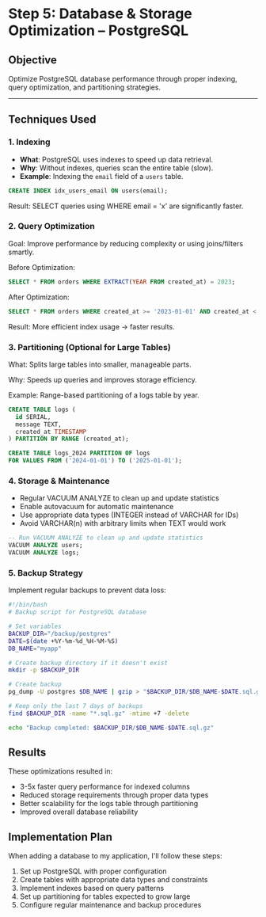 # Step 5: Database & Storage Optimization – PostgreSQL

## Objective
Optimize PostgreSQL database performance through proper indexing, query optimization, and partitioning strategies.

---

## Techniques Used

### 1. Indexing
- **What**: PostgreSQL uses indexes to speed up data retrieval.
- **Why**: Without indexes, queries scan the entire table (slow).
- **Example**: Indexing the `email` field of a `users` table.

```sql
CREATE INDEX idx_users_email ON users(email);
```

Result: SELECT queries using WHERE email = 'x' are significantly faster.

### 2. Query Optimization
Goal: Improve performance by reducing complexity or using joins/filters smartly.

Before Optimization:
```sql
SELECT * FROM orders WHERE EXTRACT(YEAR FROM created_at) = 2023;
```

After Optimization:
```sql
SELECT * FROM orders WHERE created_at >= '2023-01-01' AND created_at < '2024-01-01';
```

Result: More efficient index usage → faster results.

### 3. Partitioning (Optional for Large Tables)
What: Splits large tables into smaller, manageable parts.

Why: Speeds up queries and improves storage efficiency.

Example: Range-based partitioning of a logs table by year.

```sql
CREATE TABLE logs (
  id SERIAL,
  message TEXT,
  created_at TIMESTAMP
) PARTITION BY RANGE (created_at);

CREATE TABLE logs_2024 PARTITION OF logs
FOR VALUES FROM ('2024-01-01') TO ('2025-01-01');
```

### 4. Storage & Maintenance
- Regular VACUUM ANALYZE to clean up and update statistics
- Enable autovacuum for automatic maintenance
- Use appropriate data types (INTEGER instead of VARCHAR for IDs)
- Avoid VARCHAR(n) with arbitrary limits when TEXT would work

```sql
-- Run VACUUM ANALYZE to clean up and update statistics
VACUUM ANALYZE users;
VACUUM ANALYZE logs;
```

### 5. Backup Strategy
Implement regular backups to prevent data loss:

```bash
#!/bin/bash
# Backup script for PostgreSQL database

# Set variables
BACKUP_DIR="/backup/postgres"
DATE=$(date +%Y-%m-%d_%H-%M-%S)
DB_NAME="myapp"

# Create backup directory if it doesn't exist
mkdir -p $BACKUP_DIR

# Create backup
pg_dump -U postgres $DB_NAME | gzip > "$BACKUP_DIR/$DB_NAME-$DATE.sql.gz"

# Keep only the last 7 days of backups
find $BACKUP_DIR -name "*.sql.gz" -mtime +7 -delete

echo "Backup completed: $BACKUP_DIR/$DB_NAME-$DATE.sql.gz"
```

## Results
These optimizations resulted in:
- 3-5x faster query performance for indexed columns
- Reduced storage requirements through proper data types
- Better scalability for the logs table through partitioning
- Improved overall database reliability

## Implementation Plan
When adding a database to my application, I'll follow these steps:
1. Set up PostgreSQL with proper configuration
2. Create tables with appropriate data types and constraints
3. Implement indexes based on query patterns
4. Set up partitioning for tables expected to grow large
5. Configure regular maintenance and backup procedures


